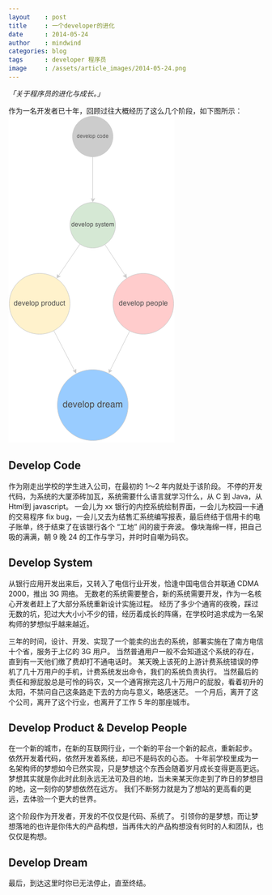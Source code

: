 ```yaml
---
layout    : post
title     : 一个developer的进化
date      : 2014-05-24
author    : mindwind
categories: blog
tags      : developer 程序员
image     : /assets/article_images/2014-05-24.png
---
```



_「关于程序员的进化与成长。」_


作为一名开发者已十年，回顾过往大概经历了这么几个阶段，如下图所示：
![](/assets/article_images/2014-05-24-1.png)


## Develop Code
作为刚走出学校的学生进入公司，在最初的 1～2 年内就处于该阶段。 不停的开发代码，为系统的大厦添砖加瓦，系统需要什么语言就学习什么，从 C 到 Java，从 Html到 javascript。 一会儿为 xx 银行的内控系统绘制界面，一会儿为校园一卡通的交易程序 fix bug，一会儿又去为结售汇系统编写报表，最后终结于信用卡的电子账单，终于结束了在该银行各个 “工地” 间的疲于奔波。 像块海绵一样，把自己吸的满满，朝 9 晚 24 的工作与学习，并时时自嘲为码农。


## Develop System
从银行应用开发出来后，又转入了电信行业开发，恰逢中国电信合并联通 CDMA 2000，推出 3G 网络。 无数老的系统需要整合，新的系统需要开发，作为一名核心开发者赶上了大部分系统重新设计实施过程。 经历了多少个通宵的夜晚，踩过无数的坑，犯过大大小小不少的错，经历着成长的阵痛，在学校时追求成为一名架构师的梦想似乎越来越近。

三年的时间，设计、开发、实现了一个能卖的出去的系统，部署实施在了南方电信十个省，服务于上亿的 3G 用户。 当然普通用户一般不会知道这个系统的存在，直到有一天他们缴了费却打不通电话时。 某天晚上该死的上游计费系统错误的停机了几十万用户的手机，计费系统发出命令，我们的系统负责执行。 当然最后的责任和擦屁股总是可怜的码农，又一个通宵擦完这几十万用户的屁股，看着初升的太阳，不禁问自己这条路走下去的方向与意义，略感迷茫。 一个月后，离开了这个公司，离开了这个行业，也离开了工作 5 年的那座城市。


## Develop Product & Develop People
在一个新的城市，在新的互联网行业，一个新的平台一个新的起点，重新起步。 依然开发着代码，依然开发着系统，却已不是码农的心态。 十年前学校里成为一名架构师的梦想如今已然实现，只是梦想这个东西会随着岁月成长变得更高更远。 梦想其实就是你此时此刻永远无法可及目的地，当未来某天你走到了昨日的梦想目的地，这一刻你的梦想依然在远方。 我们不断努力就是为了想站的更高看的更远，去体验一个更大的世界。

这个阶段作为开发者，开发的不仅仅是代码、系统了。 引领你的是梦想，而让梦想落地的也许是你伟大的产品构想，当再伟大的产品构想没有何时的人和团队，也仅仅是构想。


## Develop Dream
最后，到达这里时你已无法停止，直至终结。
